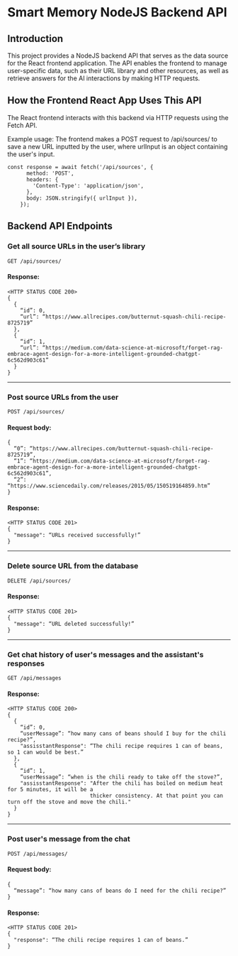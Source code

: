# Smart Memory NodeJS Backend API
## Introduction
This project provides a NodeJS backend API that serves as the data source for the React frontend application. The API enables the frontend to 
manage user-specific data, such as their URL library and other resources, as well as retrieve answers for the AI interactions by making HTTP requests.

## How the Frontend React App Uses This API
The React frontend interacts with this backend via HTTP requests using the Fetch API.

Example usage: The frontend makes a POST request to /api/sources/ to save a new URL inputted by the user, where urlInput is an object containing the user's input.
```
const response = await fetch('/api/sources', {
      method: 'POST',
      headers: {
        'Content-Type': 'application/json',
      },
      body: JSON.stringify({ urlInput }),
    });
```

## Backend API Endpoints
### Get all source URLs in the user’s library
`GET /api/sources/`

#### Response:
```
<HTTP STATUS CODE 200>
{
  {
    “id”: 0, 
    “url”: “https://www.allrecipes.com/butternut-squash-chili-recipe-8725719”
  },
  {
    “id”: 1,
    “url”: “https://medium.com/data-science-at-microsoft/forget-rag-embrace-agent-design-for-a-more-intelligent-grounded-chatgpt-6c562d903c61”
  }
}
```
---
### Post source URLs from the user
`POST /api/sources/`

#### Request body:
```
{
  “0”: “https://www.allrecipes.com/butternut-squash-chili-recipe-8725719”,
  “1”: “https://medium.com/data-science-at-microsoft/forget-rag-embrace-agent-design-for-a-more-intelligent-grounded-chatgpt-6c562d903c61”,
  “2”: “https://www.sciencedaily.com/releases/2015/05/150519164859.htm”
}
```

#### Response:
```
<HTTP STATUS CODE 201>
{
  "message": “URLs received successfully!”
}
```
---
### Delete source URL from the database
`DELETE /api/sources/`

#### Response:
```
<HTTP STATUS CODE 201>
{
  "message": “URL deleted successfully!”
}
```
---
### Get chat history of user's messages and the assistant's responses
`GET /api/messages`

#### Response:
```
<HTTP STATUS CODE 200>
{
  {
    “id”: 0, 
    “userMessage”: “how many cans of beans should I buy for the chili recipe?”,
    "assisstantResponse": “The chili recipe requires 1 can of beans, so 1 can would be best.”
  },
  {
    “id”: 1, 
    “userMessage”: “when is the chili ready to take off the stove?”,
    "assisstantResponse": "After the chili has boiled on medium heat for 5 minutes, it will be a
                          thicker consistency. At that point you can turn off the stove and move the chili."
  }
}
```
---
### Post user's message from the chat 
`POST /api/messages/`

#### Request body:
```
{
  “message”: “how many cans of beans do I need for the chili recipe?”
}
```

#### Response:
```
<HTTP STATUS CODE 201>
{
  "response": “The chili recipe requires 1 can of beans.”
}
```
